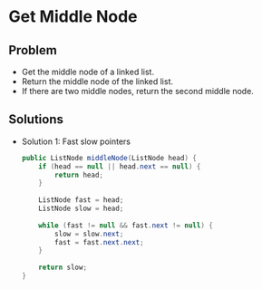# Get Middle Node

## Problem
- Get the middle node of a linked list.
- Return the middle node of the linked list.
- If there are two middle nodes, return the second middle node.

## Solutions
- Solution 1: Fast slow pointers
  ```java
  public ListNode middleNode(ListNode head) {
      if (head == null || head.next == null) {
          return head;
      }
        
      ListNode fast = head;
      ListNode slow = head;
        
      while (fast != null && fast.next != null) {
          slow = slow.next;
          fast = fast.next.next;
      }
        
      return slow;
  }
  ```
